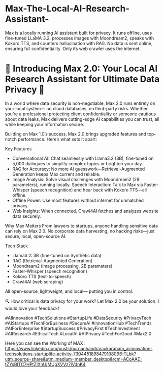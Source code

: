 # Max-The-Local-AI-Research-Assistant-
Max is a locally running AI assistant built for privacy. It runs offline, uses fine-tuned LLaMA 3.2, processes images with Moondream2, speaks with Kokoro TTS, and counters hallucination with RAG. No data is sent online, ensuring full confidentiality. Only its web crawler uses the internet.

# 🚀 Introducing Max 2.0: Your Local AI Research Assistant for Ultimate Data Privacy 🚀

In a world where data security is non-negotiable, Max 2.0 runs entirely on your local system— no cloud databases, no third-party risks. Whether you’re a professional protecting client confidentiality or someone cautious about data leaks, Max delivers cutting-edge AI capabilities you can trust, all while keeping your information secure.

Building on Max 1.0’s success, Max 2.0 brings upgraded features and top-notch performance. Here’s what sets it apart:

Key Features
- Conversational AI: Chat seamlessly with Llama3.2 (3B), fine-tuned on 5,000 dialogues to simplify complex topics or brighten your day.
- RAG for Accuracy: No more AI guesswork—Retrieval-Augmented Generation keeps Max current and reliable.
- Image Analysis: Solve visual challenges with Moondream2 (2B parameters), running locally.
Speech Interaction: Talk to Max via Faster-Whisper (speech recognition) and hear back with Kokoro TTS—all offline.
- Offline Power: Use most features without internet for unmatched privacy.
- Web Insights: When connected, Crawl4AI fetches and analyzes website data securely.


Why Max Matters
From lawyers to startups, anyone handling sensitive data can rely on Max 2.0. No corporate data harvesting, no hacking risks—just secure, local, open-source AI.

Tech Stack

- Llama3.2: 3B (fine-tuned on Synthetic data)
- RAG (Retrieval-Augmented Generation)
- Moondream2 (image processing, 2B parameters)
- Faster-Whisper (speech recognition)
- Kokoro TTS (text-to-speech)
- Crawl4AI (web scraping)

All open-source, lightweight, and local— putting you in control.

🔍 How critical is data privacy for your work? Let Max 2.0 be your solution. I would love your feedback!

#AIInnovation #TechSolutions #StartupLife #DataSecurity #PrivacyTech #AIStartups #TechForBusiness #SecureAI #InnovationHub #TechTrends #AIForEnterprise #StartupSuccess #PrivacyFirst #TechInvestment #AIResearch #EthicalTech #LocalAI #AIPrivacy #TechForGood #Max2.0

Here you can see the Working of MAX : https://www.linkedin.com/posts/purnachandraraokaranam_aiinnovation-techsolutions-startuplife-activity-7304451898479108096-TLbk?utm_source=share&utm_medium=member_desktop&rcm=ACoAAE-tZYsBITC7HPtZIXnUjMUgXVVz7lVdnK4
